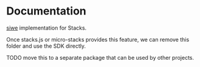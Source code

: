 # Documentation

[siwe](https://github.com/spruceid/siwe) implementation for Stacks.

Once stacks.js or micro-stacks provides this feature, we can remove this folder and use the SDK directly.

TODO move this to a separate package that can be used by other projects.
